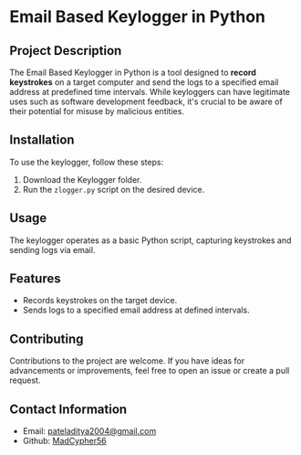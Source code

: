 # Email Based Keylogger in Python

## Project Description

The Email Based Keylogger in Python is a tool designed to **record keystrokes** on a target computer and send the logs to a specified email address at predefined time intervals. While keyloggers can have legitimate uses such as software development feedback, it's crucial to be aware of their potential for misuse by malicious entities.

## Installation

To use the keylogger, follow these steps:

1. Download the Keylogger folder.
2. Run the `zlogger.py` script on the desired device.

## Usage

The keylogger operates as a basic Python script, capturing keystrokes and sending logs via email.

## Features

- Records keystrokes on the target device.
- Sends logs to a specified email address at defined intervals.

## Contributing

Contributions to the project are welcome. If you have ideas for advancements or improvements, feel free to open an issue or create a pull request.

## Contact Information

- Email: [pateladitya2004@gmail.com](mailto:pateladitya2004@gmail.com)
- Github: [MadCypher56](https://github.com/MadCypher56)
